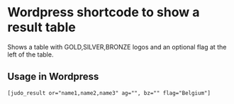 # Wordpress shortcode to show a result table
Shows a table with GOLD,SILVER,BRONZE logos and an optional flag at the left of the table.


## Usage in Wordpress
```
[judo_result or="name1,name2,name3" ag="", bz="" flag="Belgium"]
```